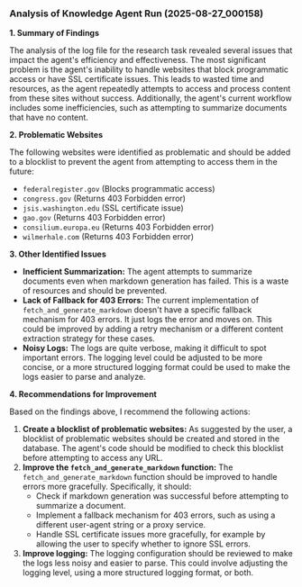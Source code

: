 ### Analysis of Knowledge Agent Run (2025-08-27_000158)

**1. Summary of Findings**

The analysis of the log file for the research task revealed several issues that impact the agent's efficiency and effectiveness. The most significant problem is the agent's inability to handle websites that block programmatic access or have SSL certificate issues. This leads to wasted time and resources, as the agent repeatedly attempts to access and process content from these sites without success. Additionally, the agent's current workflow includes some inefficiencies, such as attempting to summarize documents that have no content.

**2. Problematic Websites**

The following websites were identified as problematic and should be added to a blocklist to prevent the agent from attempting to access them in the future:

*   `federalregister.gov` (Blocks programmatic access)
*   `congress.gov` (Returns 403 Forbidden error)
*   `jsis.washington.edu` (SSL certificate issue)
*   `gao.gov` (Returns 403 Forbidden error)
*   `consilium.europa.eu` (Returns 403 Forbidden error)
*   `wilmerhale.com` (Returns 403 Forbidden error)

**3. Other Identified Issues**

*   **Inefficient Summarization:** The agent attempts to summarize documents even when markdown generation has failed. This is a waste of resources and should be prevented.
*   **Lack of Fallback for 403 Errors:** The current implementation of `fetch_and_generate_markdown` doesn't have a specific fallback mechanism for 403 errors. It just logs the error and moves on. This could be improved by adding a retry mechanism or a different content extraction strategy for these cases.
*   **Noisy Logs:** The logs are quite verbose, making it difficult to spot important errors. The logging level could be adjusted to be more concise, or a more structured logging format could be used to make the logs easier to parse and analyze.

**4. Recommendations for Improvement**

Based on the findings above, I recommend the following actions:

1.  **Create a blocklist of problematic websites:** As suggested by the user, a blocklist of problematic websites should be created and stored in the database. The agent's code should be modified to check this blocklist before attempting to access any URL.
2.  **Improve the `fetch_and_generate_markdown` function:** The `fetch_and_generate_markdown` function should be improved to handle errors more gracefully. Specifically, it should:
    *   Check if markdown generation was successful before attempting to summarize a document.
    *   Implement a fallback mechanism for 403 errors, such as using a different user-agent string or a proxy service.
    *   Handle SSL certificate issues more gracefully, for example by allowing the user to specify whether to ignore SSL errors.
3.  **Improve logging:** The logging configuration should be reviewed to make the logs less noisy and easier to parse. This could involve adjusting the logging level, using a more structured logging format, or both.
